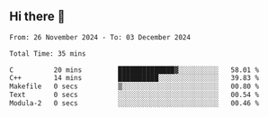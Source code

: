 ## Hi there 👋

<!--
**thethepai/thethepai** is a ✨ _special_ ✨ repository because its `README.md` (this file) appears on your GitHub profile.

Here are some ideas to get you started:

- 🔭 I’m currently working on ...
- 🌱 I’m currently learning ...
- 👯 I’m looking to collaborate on ...
- 🤔 I’m looking for help with ...
- 💬 Ask me about ...
- 📫 How to reach me: ...
- 😄 Pronouns: ...
- ⚡ Fun fact: ...
-->

<!--START_SECTION:waka-->

```txt
From: 26 November 2024 - To: 03 December 2024

Total Time: 35 mins

C          20 mins         ██████████████▓░░░░░░░░░░   58.01 %
C++        14 mins         ██████████░░░░░░░░░░░░░░░   39.83 %
Makefile   0 secs          ▒░░░░░░░░░░░░░░░░░░░░░░░░   00.80 %
Text       0 secs          ░░░░░░░░░░░░░░░░░░░░░░░░░   00.54 %
Modula-2   0 secs          ░░░░░░░░░░░░░░░░░░░░░░░░░   00.46 %
```

<!--END_SECTION:waka-->
